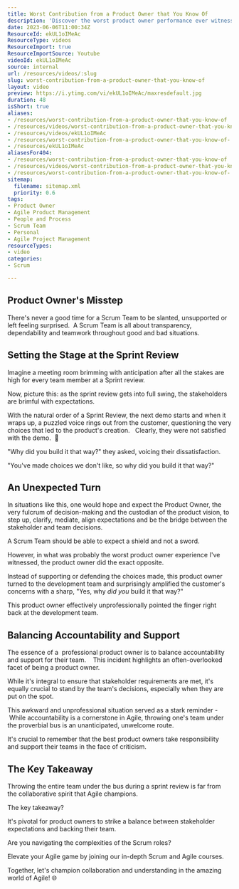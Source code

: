 ```yaml
---
title: Worst Contribution from a Product Owner that You Know Of
description: 'Discover the worst product owner performance ever witnessed! Join Martin Hinshelwood as he shares valuable lessons from poor practices. #agile #scrum #shorts'
date: 2023-06-06T11:00:34Z
ResourceId: ekUL1oIMeAc
ResourceType: videos
ResourceImport: true
ResourceImportSource: Youtube
videoId: ekUL1oIMeAc
source: internal
url: /resources/videos/:slug
slug: worst-contribution-from-a-product-owner-that-you-know-of
layout: video
preview: https://i.ytimg.com/vi/ekUL1oIMeAc/maxresdefault.jpg
duration: 48
isShort: true
aliases:
- /resources/worst-contribution-from-a-product-owner-that-you-know-of
- /resources/videos/worst-contribution-from-a-product-owner-that-you-know-of-
- /resources/videos/ekUL1oIMeAc
- /resources/worst-contribution-from-a-product-owner-that-you-know-of-
- /resources/ekUL1oIMeAc
aliasesFor404:
- /resources/worst-contribution-from-a-product-owner-that-you-know-of
- /resources/videos/worst-contribution-from-a-product-owner-that-you-know-of-
- /resources/worst-contribution-from-a-product-owner-that-you-know-of-
sitemap:
  filename: sitemap.xml
  priority: 0.6
tags:
- Product Owner
- Agile Product Management
- People and Process
- Scrum Team
- Personal
- Agile Project Management
resourceTypes:
- video
categories:
- Scrum

---
```

## Product Owner's Misstep

There's never a good time for a Scrum Team to be slanted, unsupported or left feeling surprised.  A Scrum Team is all about transparency, dependability and teamwork throughout good and bad situations.

## Setting the Stage at the Sprint Review 

Imagine a meeting room brimming with anticipation after all the stakes are high for every team member at a Sprint review.

Now, picture this: as the sprint review gets into full swing, the stakeholders are brimful with expectations.

With the natural order of a Sprint Review, the next demo starts and when it wraps up, a puzzled voice rings out from the customer, questioning the very choices that led to the product's creation.   Clearly, they were not satisfied with the demo.  🤔

"Why did you build it that way?" they asked, voicing their dissatisfaction.

"You've made choices we don't like, so why did you build it that way?"

## An Unexpected Turn

In situations like this, one would hope and expect the Product Owner, the very fulcrum of decision-making and the custodian of the product vision, to step up, clarify, mediate, align expectations and be the bridge between the stakeholder and team decisions.

A Scrum Team should be able to expect a shield and not a sword.

However, in what was probably the worst product owner experience I've witnessed, the product owner did the exact opposite.

Instead of supporting or defending the choices made, this product owner turned to the development team and surprisingly amplified the customer's concerns with a sharp, "Yes, why _did_ _you_ build it that way?"

This product owner effectively unprofessionally pointed the finger right back at the development team.

## Balancing Accountability and Support 

The essence of a  professional product owner is to balance accountability and support for their team.    This incident highlights an often-overlooked facet of being a product owner.

While it's integral to ensure that stakeholder requirements are met, it's equally crucial to stand by the team's decisions, especially when they are put on the spot.

This awkward and unprofessional situation served as a stark reminder -  While accountability is a cornerstone in Agile, throwing one's team under the proverbial bus is an unanticipated, unwelcome route.

It's crucial to remember that the best product owners take responsibility and support their teams in the face of criticism.

## The Key Takeaway

Throwing the entire team under the bus during a sprint review is far from the collaborative spirit that Agile champions.

The key takeaway?

It's pivotal for product owners to strike a balance between stakeholder expectations and backing their team.

Are you navigating the complexities of the Scrum roles?

Elevate your Agile game by joining our in-depth Scrum and Agile courses.

Together, let's champion collaboration and understanding in the amazing world of Agile! 🌐
